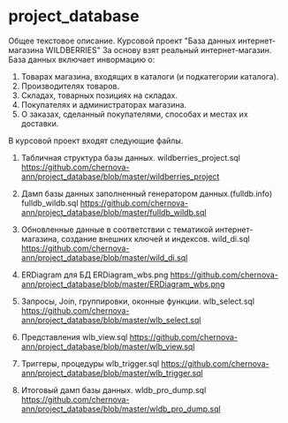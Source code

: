 # project_database
Общее текстовое описание.
Курсовой проект "База данных интернет-магазина WILDBERRIES"
За основу взят реальный интернет-магазин. База данных включает инвормацию о:
1. Товарах магазина, входящих в каталоги (и подкатегории каталога).
2. Производителях товаров.
3. Складах, товарных позициях на складах.
4. Покупателях и администраторах магазина.
5. О заказах, сделанный покупателями, способах и местах их доставки.

В курсовой проект входят следующие файлы.
1. Табличная структура базы данных.
wildberries_project.sql
https://github.com/chernova-ann/project_database/blob/master/wildberries_project

2. Дамп базы данных заполненный генератором данных.(fulldb.info)
fulldb_wildb.sql
https://github.com/chernova-ann/project_database/blob/master/fulldb_wildb.sql

3. Обновленные данные в соответствии с тематикой интернет-магазина, создание внешних ключей и индексов.
wild_di.sql
https://github.com/chernova-ann/project_database/blob/master/wild_di.sql

4. ERDiagram для БД
ERDiagram_wbs.png
https://github.com/chernova-ann/project_database/blob/master/ERDiagram_wbs.png

5. Запросы, Join, группировки, оконные функции.
wlb_select.sql
https://github.com/chernova-ann/project_database/blob/master/wlb_select.sql

6. Представления
wlb_view.sql
https://github.com/chernova-ann/project_database/blob/master/wlb_view.sql

7. Триггеры, процедуры
wlb_trigger.sql
https://github.com/chernova-ann/project_database/blob/master/wlb_trigger.sql

8. Итоговый дамп базы данных.
wldb_pro_dump.sql
https://github.com/chernova-ann/project_database/blob/master/wldb_pro_dump.sql
